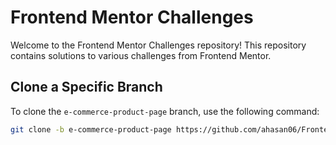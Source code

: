 # Frontend Mentor Challenges

Welcome to the Frontend Mentor Challenges repository! This repository contains solutions to various challenges from Frontend Mentor.

## Clone a Specific Branch

To clone the `e-commerce-product-page` branch, use the following command:

```bash
git clone -b e-commerce-product-page https://github.com/ahasan06/Frontend-MentorChallenges.git
